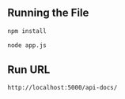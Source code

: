 
## Running the File

```sh
npm install
```

```sh
node app.js
```

## Run URL

```sh
http://localhost:5000/api-docs/

```